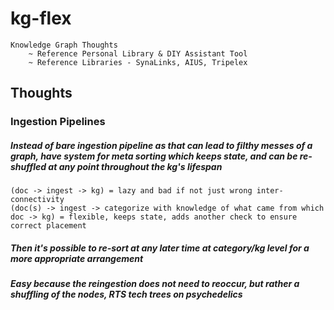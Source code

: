 # kg-flex
	Knowledge Graph Thoughts
		~ Reference Personal Library & DIY Assistant Tool
		~ Reference Libraries - SynaLinks, AIUS, Tripelex
## Thoughts
### Ingestion Pipelines
##### Instead of bare ingestion pipeline as that can lead to filthy messes of a graph, have system for meta sorting which keeps state, and can be re-shuffled at any point throughout the kg's lifespan
	(doc -> ingest -> kg) = lazy and bad if not just wrong inter-connectivity
	(doc(s) -> ingest -> categorize with knowledge of what came from which doc -> kg) = flexible, keeps state, adds another check to ensure correct placement
##### Then it's possible to re-sort at any later time at category/kg level for a more appropriate arrangement 
##### Easy because the reingestion does not need to reoccur, but rather a shuffling of the nodes, RTS tech trees on psychedelics 
